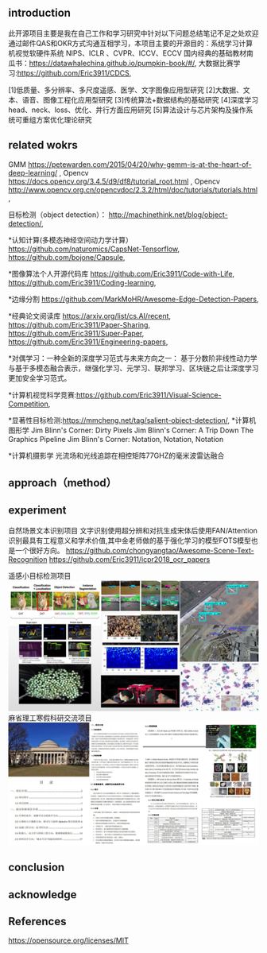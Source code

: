 ## introduction
此开源项目主要是我在自己工作和学习研究中针对以下问题总结笔记不足之处欢迎通过邮件QAS和OKR方式沟通互相学习，本项目主要的开源目的：系统学习计算机视觉软硬件系统
  NIPS、ICLR 、CVPR、ICCV、ECCV
国内经典的基础教材南瓜书：https://datawhalechina.github.io/pumpkin-book/#/,
大数据比赛学习:https://github.com/Eric3911/CDCS,

   [1]低质量、多分辨率、多尺度遥感、医学、文字图像应用型研究
   [2]大数据、文本、语音、图像工程化应用型研究
   [3]传统算法+数据结构的基础研究
   [4]深度学习head、neck、loss、优化、并行方面应用研究
   [5]算法设计与芯片架构及操作系统可重组方案优化理论研究
## related wokrs
   GMM  https://petewarden.com/2015/04/20/why-gemm-is-at-the-heart-of-deep-learning/ ,
   Opencv  https://docs.opencv.org/3.4.5/d9/df8/tutorial_root.html ,
   Opencv  http://www.opencv.org.cn/opencvdoc/2.3.2/html/doc/tutorials/tutorials.html ,

目标检测（object detection）：
   http://machinethink.net/blog/object-detection/,


*认知计算(多模态神经空间动力学计算）
 https://github.com/naturomics/CapsNet-Tensorflow,
 https://github.com/bojone/Capsule,

*图像算法个人开源代码库
 https://github.com/Eric3911/Code-with-Life,
 https://github.com/Eric3911/Coding-learning,

*边缘分割
 https://github.com/MarkMoHR/Awesome-Edge-Detection-Papers,

*经典论文阅读库
 https://arxiv.org/list/cs.AI/recent, https://github.com/Eric3911/Paper-Sharing,  https://github.com/Eric3911/Super-Paper, https://github.com/Eric3911/Engineering-papers, 

*对偶学习：一种全新的深度学习范式与未来方向之一： 基于分数阶非线性动力学与基于多模态融合表示，继强化学习、元学习、联邦学习、区块链之后让深度学习更加安全学习范式。

*计算机视觉科学竞赛:https://github.com/Eric3911/Visual-Science-Competition,

*显著性目标检测:https://mmcheng.net/tag/salient-object-detection/,
*计算机图形学
          Jim Blinn's Corner: Dirty Pixels
          Jim Blinn's Corner: A Trip Down The Graphics Pipeline
          Jim Blinn's Corner: Notation, Notation, Notation

*计算机摄影学
            光流场和光线追踪在相控矩阵77GHZ的毫米波雷达融合
          
## approach（method）
## experiment


自然场景文本识别项目
  文字识别使用超分辨和对抗生成宋体后使用FAN/Attention识别最具有工程意义和学术价值,其中金老师做的基于强化学习的模型FOTS模型也是一个很好方向。
https://github.com/chongyangtao/Awesome-Scene-Text-Recognition
https://github.com/Eric3911/icpr2018_ocr_papers


遥感小目标检测项目
![](https://github.com/Eric3911/image/blob/master/001/AI02.jpg)
麻省理工寒假科研交流项目
![](https://github.com/Eric3911/image/blob/master/001/AI01.jpg)

## conclusion
## acknowledge
## References
https://opensource.org/licenses/MIT
